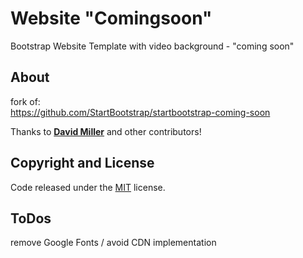 # Website "Comingsoon"
Bootstrap Website Template with video background - "coming soon"

## About

fork of:\
https://github.com/StartBootstrap/startbootstrap-coming-soon

Thanks to **[David Miller](https://davidmiller.io/)** and other contributors!

## Copyright and License

Code released under the [MIT](https://github.com/StartBootstrap/startbootstrap-coming-soon/blob/master/LICENSE) license.

## ToDos
remove Google Fonts / avoid CDN implementation